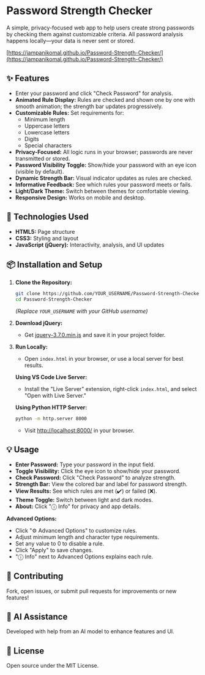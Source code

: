# Password Strength Checker

A simple, privacy-focused web app to help users create strong passwords by checking them against customizable criteria. All password analysis happens locally—your data is never sent or stored.

[https://jampanikomal.github.io/Password-Strength-Checker/](https://jampanikomal.github.io/Password-Strength-Checker/)


## ✨ Features

- Enter your password and click "Check Password" for analysis.
- **Animated Rule Display:** Rules are checked and shown one by one with smooth animation; the strength bar updates progressively.
- **Customizable Rules:** Set requirements for:
    - Minimum length
    - Uppercase letters
    - Lowercase letters
    - Digits
    - Special characters
- **Privacy-Focused:** All logic runs in your browser; passwords are never transmitted or stored.
- **Password Visibility Toggle:** Show/hide your password with an eye icon (visible by default).
- **Dynamic Strength Bar:** Visual indicator updates as rules are checked.
- **Informative Feedback:** See which rules your password meets or fails.
- **Light/Dark Theme:** Switch between themes for comfortable viewing.
- **Responsive Design:** Works on mobile and desktop.

## 🚀 Technologies Used

- **HTML5:** Page structure
- **CSS3:** Styling and layout
- **JavaScript (jQuery):** Interactivity, analysis, and UI updates

## 📦 Installation and Setup

1. **Clone the Repository:**
     ```sh
     git clone https://github.com/YOUR_USERNAME/Password-Strength-Checker.git
     cd Password-Strength-Checker
     ```
     *(Replace `YOUR_USERNAME` with your GitHub username)*

2. **Download jQuery:**
     - Get [jquery-3.7.0.min.js](https://code.jquery.com/jquery-3.7.0.min.js) and save it in your project folder.

3. **Run Locally:**
     - Open `index.html` in your browser, or use a local server for best results.

     **Using VS Code Live Server:**
     - Install the "Live Server" extension, right-click `index.html`, and select "Open with Live Server."

     **Using Python HTTP Server:**
     ```sh
     python -m http.server 8000
     ```
     - Visit [http://localhost:8000/](http://localhost:8000/) in your browser.

## 💡 Usage

- **Enter Password:** Type your password in the input field.
- **Toggle Visibility:** Click the eye icon to show/hide your password.
- **Check Password:** Click "Check Password" to analyze strength.
- **Strength Bar:** View the colored bar and label for password strength.
- **View Results:** See which rules are met (✔️) or failed (❌).
- **Theme Toggle:** Switch between light and dark modes.
- **About:** Click "ⓘ Info" for privacy and app details.

**Advanced Options:**
- Click "⚙️ Advanced Options" to customize rules.
- Adjust minimum length and character type requirements.
- Set any value to 0 to disable a rule.
- Click "Apply" to save changes.
- "ⓘ Info" next to Advanced Options explains each rule.

## 🤝 Contributing

Fork, open issues, or submit pull requests for improvements or new features!

## 🤖 AI Assistance

Developed with help from an AI model to enhance features and UI.

## 📄 License

Open source under the MIT License.
